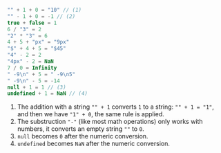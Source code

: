 
```js no-beautify
"" + 1 + 0 = "10" // (1)
"" - 1 + 0 = -1 // (2)
true + false = 1
6 / "3" = 2
"2" * "3" = 6
4 + 5 + "px" = "9px"
"$" + 4 + 5 = "$45"
"4" - 2 = 2
"4px" - 2 = NaN
7 / 0 = Infinity
" -9\n" + 5 = " -9\n5"
" -9\n" - 5 = -14
null + 1 = 1 // (3)
undefined + 1 = NaN // (4)
```

1. The addition with a string `"" + 1` converts `1` to a string: `"" + 1 = "1"`, and then we have `"1" + 0`, the same rule is applied.
2. The substruction `"-"` (like most math operations) only works with numbers, it converts an empty string `""` to `0`.
3. `null` becomes `0` after the numeric conversion.
4. `undefined` becomes `NaN` after the numeric conversion.
